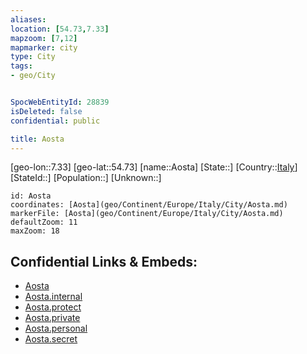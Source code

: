 ```yaml
---
aliases: 
location: [54.73,7.33]
mapzoom: [7,12] 
mapmarker: city 
type: City
tags:
- geo/City


SpocWebEntityId: 28839
isDeleted: false
confidential: public

title: Aosta
---
```

[geo-lon::7.33]
[geo-lat::54.73]
[name::Aosta]
[State::]
[Country::[Italy](geo/Continent/Europe/Italy.md)]
[StateId::]
[Population::]
[Unknown::]


```leaflet
id: Aosta
coordinates: [Aosta](geo/Continent/Europe/Italy/City/Aosta.md)
markerFile: [Aosta](geo/Continent/Europe/Italy/City/Aosta.md)
defaultZoom: 11 
maxZoom: 18
```


## Confidential Links & Embeds: 
- [Aosta](../../../../../../_public/geo/Continent/Europe/Italy/City/Aosta.md) 
- [Aosta.internal](../../../../../../_internal/geo/Continent/Europe/Italy/City/Aosta.internal.md) 
- [Aosta.protect](../../../../../../_protect/geo/Continent/Europe/Italy/City/Aosta.protect.md) 
- [Aosta.private](../../../../../../_private/geo/Continent/Europe/Italy/City/Aosta.private.md) 
- [Aosta.personal](../../../../../../_personal/geo/Continent/Europe/Italy/City/Aosta.personal.md) 
- [Aosta.secret](../../../../../../_secret/geo/Continent/Europe/Italy/City/Aosta.secret.md) 
